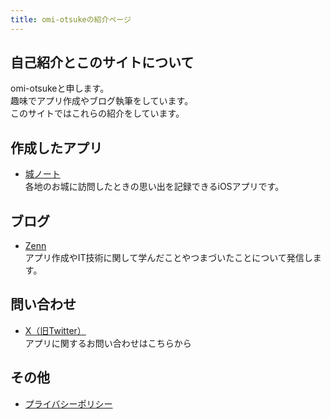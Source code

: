 ```yaml
---
title: omi-otsukeの紹介ページ
---
```


## 自己紹介とこのサイトについて

omi-otsukeと申します。  
趣味でアプリ作成やブログ執筆をしています。  
このサイトではこれらの紹介をしています。

## 作成したアプリ

- [城ノート](https://apps.apple.com/us/app/%E5%9F%8E%E3%83%8E%E3%83%BC%E3%83%88/id6752355246)  
  各地のお城に訪問したときの思い出を記録できるiOSアプリです。

## ブログ

- [Zenn](https://zenn.dev/omi_otsuke)  
  アプリ作成やIT技術に関して学んだことやつまづいたことについて発信します。

## 問い合わせ

- [X（旧Twitter）](https://x.com/ootsuke79508?s=21)  
  アプリに関するお問い合わせはこちらから

## その他

- [プライバシーポリシー](https://drive.google.com/file/d/1pIJtv-RM8L_rP7RiaVGZXfPjsU381oiC/view?usp=sharing)
